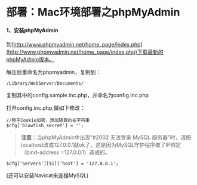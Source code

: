 # 部署：Mac环境部署之phpMyAdmin


#### 1、安装phpMyAdmin

到[http://www.phpmyadmin.net/home_page/index.php](http://www.phpmyadmin.net/home_page/index.php)下载最新的phpMyAdmin版本。

解压后重命名为phpmyadmin，复制到：

	/Library/WebServer/Documents/

复制其中的config.sample.inc.php，并命名为config.inc.php

打开config.inc.php,做如下修改：

	//用于Cookie加密，添加随意的长字符串
	$cfg['blowfish_secret'] = '';

> **注意**：当phpMyAdmin中出现“#2002 无法登录 MySQL 服务器”时，请把localhost改成127.0.0.1就ok了，这是因为MySQL守护程序做了IP绑定（bind-address =127.0.0.1）造成的。

	$cfg['Servers'][$i]['host'] = '127.0.0.1';

(还可以安装Navicat来连接MySQL)
